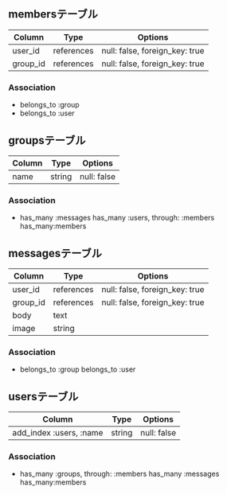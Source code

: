 ## membersテーブル

|Column|Type|Options|
|------|----|-------|
|user_id|references|null: false, foreign_key: true|
|group_id|references|null: false, foreign_key: true|

### Association
- belongs_to :group
- belongs_to :user

## groupsテーブル

|Column|Type|Options|
|------|----|-------|
|name|string|null: false|


### Association
- has_many :messages
  has_many :users, through: :members
  has_many:members

## messagesテーブル

|Column|Type|Options|
|------|----|-------|
|user_id|references|null: false, foreign_key: true|
|group_id|references|null: false, foreign_key: true|
|body|text|
|image|string|

### Association
- belongs_to :group
  belongs_to :user
## usersテーブル

|Column|Type|Options|
|------|----|-------|
|add_index :users, :name|string|null: false|


### Association
- has_many :groups, through: :members
  has_many :messages
  has_many:members